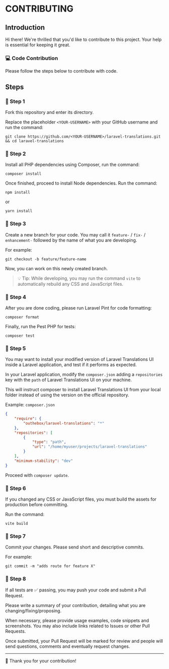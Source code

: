 # CONTRIBUTING

## Introduction

Hi there! We're thrilled that you'd like to contribute to this project. Your help is essential for keeping it great.

### 💻 Code Contribution

Please follow the steps below to contribute with code.

## Steps

### 📌 Step 1

Fork this repository and enter its directory.

Replace the placeholder `<YOUR-USERNAME>` with your GitHub username and run the command:

```shell
git clone https://github.com/<YOUR-USERNAME>/laravel-translations.git && cd laravel-translations
```

### 📌 Step 2

Install all PHP dependencies using Composer, run the command:

```shell
composer install
```

Once finished, proceed to install Node dependencies. Run the command:

```shell
npm install
```
or
```shell
yarn install
```

### 📌 Step 3

Create a new branch for your code. You may call it `feature-` / `fix-` / `enhancement-` followed by the name of what you are developing.

For example:

```shell
git checkout -b feature/feature-name
```

Now, you can work on this newly created branch.

> 💡 Tip: While developing, you may run the command `vite` to automatically rebuild any CSS and JavaScript files.


### 📌 Step 4

After you are done coding, please run Laravel Pint for code formatting:

```Shell
composer format
```

Finally, run the Pest PHP for tests:

```Shell
composer test
```

### 📌 Step 5

You may want to install your modified version of Laravel Translations UI inside a Laravel application, and test if it performs as expected.

In your Laravel application, modify the `composer.json` adding a `repositories` key with the `path` of Laravel Translations UI on your machine.

This will instruct composer to install Laravel Translations UI from your local folder instead of using the version on the official repository.

Example: `composer.json`

```json
{
    "require": {
        "outhebox/laravel-translations": "*"
    },
    "repositories": [
        {
            "type": "path",
            "url": "/home/myuser/projects/laravel-translations"
        }
    ],
    "minimum-stability": "dev"
}
```

Proceed with `composer update`.

### 📌 Step 6

If you changed any CSS or JavaScript files, you must build the assets for production before committing.

Run the command:

```shell
vite build
```

### 📌 Step 7

Commit your changes. Please send short and descriptive commits.

For example:

```Shell
git commit -m "adds route for feature X"
```

### 📌 Step 8

If all tests are ✅ passing, you may push your code and submit a Pull Request.

Please write a summary of your contribution, detailing what you are changing/fixing/proposing.

When necessary, please provide usage examples, code snippets and screenshots. You may also include links related to Issues or other Pull Requests.

Once submitted, your Pull Request will be marked for review and people will send questions, comments and eventually request changes.

---

🙏 Thank you for your contribution!
